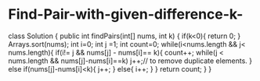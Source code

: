 # Find-Pair-with-given-difference-k-
class Solution {
    public int findPairs(int[] nums, int k) {
        if(k<0){
            return 0;
        }
        Arrays.sort(nums);
        int i=0;
        int j =1;
        int count=0;
        while(i<nums.length && j< nums.length){
           if(i!= j && nums[j] - nums[i]== k){
               count++;
               while(j < nums.length && nums[j]-nums[i]==k) j++;// to remove duplicate elements.
           }
            else if(nums[j]-nums[i]<k){
                j++;
            }
            else{
                i++;
            }
        }
        return count;
    }
}
